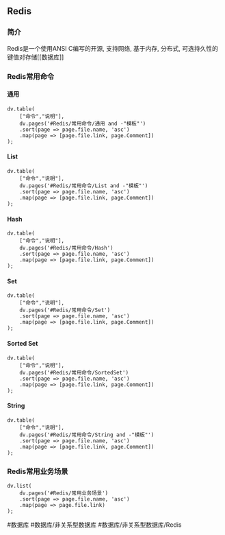 ## Redis
### 简介
Redis是一个使用ANSI C编写的开源, 支持网络, 基于内存, 分布式, 可选持久性的键值对存储[[数据库]]

### Redis常用命令
#### 通用
```dataviewjs
dv.table(
	["命令","说明"],
	dv.pages('#Redis/常用命令/通用 and -"模板"')
	.sort(page => page.file.name, 'asc')
	.map(page => [page.file.link, page.Comment])
);
```

#### List
```dataviewjs
dv.table(
	["命令","说明"],
	dv.pages('#Redis/常用命令/List and -"模板"')
	.sort(page => page.file.name, 'asc')
	.map(page => [page.file.link, page.Comment])
);
```

#### Hash
```dataviewjs
dv.table(
	["命令","说明"],
	dv.pages('#Redis/常用命令/Hash')
	.sort(page => page.file.name, 'asc')
	.map(page => [page.file.link, page.Comment])
);
```

#### Set
```dataviewjs
dv.table(
	["命令","说明"],
	dv.pages('#Redis/常用命令/Set')
	.sort(page => page.file.name, 'asc')
	.map(page => [page.file.link, page.Comment])
);
```

#### Sorted Set
```dataviewjs
dv.table(
	["命令","说明"],
	dv.pages('#Redis/常用命令/SortedSet')
	.sort(page => page.file.name, 'asc')
	.map(page => [page.file.link, page.Comment])
);
```

#### String
```dataviewjs
dv.table(
	["命令","说明"],
	dv.pages('#Redis/常用命令/String and -"模板"')
	.sort(page => page.file.name, 'asc')
	.map(page => [page.file.link, page.Comment])
);
```

### Redis常用业务场景
```dataviewjs
dv.list(
	dv.pages('#Redis/常用业务场景')
	.sort(page => page.file.name, 'asc')
	.map(page => page.file.link)
);
```

#数据库 #数据库/非关系型数据库 #数据库/非关系型数据库/Redis